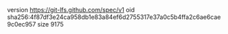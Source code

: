version https://git-lfs.github.com/spec/v1
oid sha256:4f87df3e24ca958db1e83a84ef6d2755317e37a0c5b4ffa2c6ae6cae9c0ec957
size 9175
